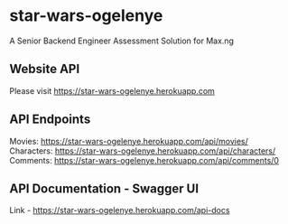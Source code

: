 # star-wars-ogelenye
A Senior Backend Engineer Assessment Solution for Max.ng

## Website API
Please visit https://star-wars-ogelenye.herokuapp.com

## API Endpoints
Movies: https://star-wars-ogelenye.herokuapp.com/api/movies/ <br>
Characters: https://star-wars-ogelenye.herokuapp.com/api/characters/ <br>
Comments: https://star-wars-ogelenye.herokuapp.com/api/comments/0 <br>

## API Documentation - Swagger UI
Link - https://star-wars-ogelenye.herokuapp.com/api-docs
